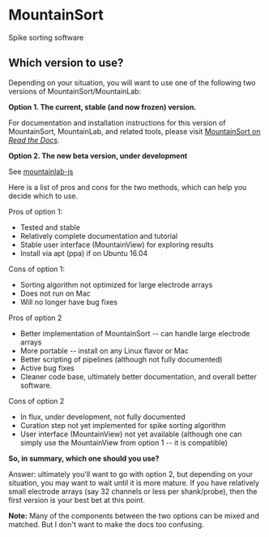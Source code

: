 # MountainSort

Spike sorting software

## Which version to use? 

Depending on your situation, you will want to use one of the following two versions of MountainSort/MountainLab:

**Option 1. The current, stable (and now frozen) version.**

For documentation and installation instructions for this version of MountainSort, MountainLab, and related tools, please visit [MountainSort on *Read the Docs*](https://mountainsort.readthedocs.org).

**Option 2. The new beta version, under development**

See [mountainlab-js](https://github.com/flatironinstitute/mountainlab-js)

Here is a list of pros and cons for the two methods, which can help you decide which to use.

Pros of option 1:
* Tested and stable
* Relatively complete documentation and tutorial
* Stable user interface (MountainView) for exploring results
* Install via apt (ppa) if on Ubuntu 16.04

Cons of option 1:
* Sorting algorithm not optimized for large electrode arrays
* Does not run on Mac
* Will no longer have bug fixes

Pros of option 2
* Better implementation of MountainSort -- can handle large electrode arrays
* More portable -- install on any Linux flavor or Mac
* Better scripting of pipelines (although not fully documented)
* Active bug fixes
* Cleaner code base, ultimately better documentation, and overall better software.

Cons of option 2
* In flux, under development, not fully documented
* Curation step not yet implemented for spike sorting algorithm
* User interface (MountainView) not yet available (although one can simply use the MountainView from option 1 -- it is compatible)

**So, in summary, which one should you use?**

Answer: ultimately you'll want to go with option 2, but depending on your situation, you may want to wait until it is more mature. If you have relatively small electrode arrays (say 32 channels or less per shank/probe), then the first version is your best bet at this point.

**Note:** Many of the components between the two options can be mixed and matched. But I don't want to make the docs too confusing.

